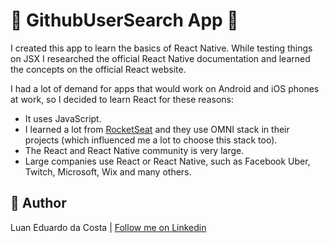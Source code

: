 # :mag_right: GithubUserSearch App :man:

I created this app to learn the basics of React Native. While testing things on JSX I researched the official React Native documentation and learned the concepts on the official React website.

I had a lot of demand for apps that would work on Android and iOS phones at work, so I decided to learn React for these reasons:

- It uses JavaScript.
- I learned a lot from [RocketSeat](https://rocketseat.com.br/) and they use OMNI stack in their projects (which influenced me a lot to choose this stack too).
- The React and React Native community is very large.
- Large companies use React or React Native, such as Facebook Uber, Twitch, Microsoft, Wix and many others.

## :man: Author

Luan Eduardo da Costa | [Follow me on Linkedin](https://www.linkedin.com/in/luaneducosta/)

